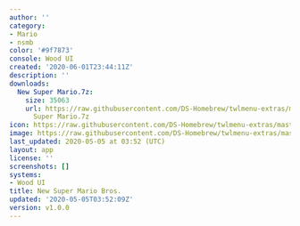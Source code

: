 ```yaml
---
author: ''
category:
- Mario
- nsmb
color: '#9f7873'
console: Wood UI
created: '2020-06-01T23:44:11Z'
description: ''
downloads:
  New Super Mario.7z:
    size: 35063
    url: https://raw.githubusercontent.com/DS-Homebrew/twlmenu-extras/master/_nds/TWiLightMenu/akmenu/themes/New
      Super Mario.7z
icon: https://raw.githubusercontent.com/DS-Homebrew/twlmenu-extras/master/_nds/TWiLightMenu/akmenu/themes/meta/New%20Super%20Mario/icon.png
image: https://raw.githubusercontent.com/DS-Homebrew/twlmenu-extras/master/_nds/TWiLightMenu/akmenu/themes/meta/New%20Super%20Mario/icon.png
last_updated: 2020-05-05 at 03:52 (UTC)
layout: app
license: ''
screenshots: []
systems:
- Wood UI
title: New Super Mario Bros.
updated: '2020-05-05T03:52:09Z'
version: v1.0.0
---
```

